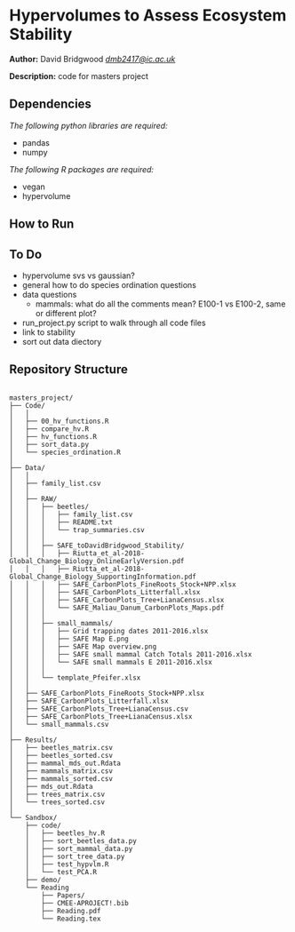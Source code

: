 # Hypervolumes to Assess Ecosystem Stability 

**Author:** David Bridgwood *dmb2417@ic.ac.uk*

**Description:** code for masters project

## Dependencies

*The following python libraries are required:*

- pandas
- numpy


*The following R packages are required:*

- vegan
- hypervolume

## How to Run


## To Do
- hypervolume svs vs gaussian?
- general how to do species ordination questions
- data questions
	- mammals: what do all the comments mean? E100-1 vs E100-2, same or different plot?
- run_project.py script to walk through all code files
- link to stability
- sort out data diectory


## Repository Structure
```

masters_project/
├── Code/
│   │
│   ├── 00_hv_functions.R
│   ├── compare_hv.R
│   ├── hv_functions.R
│   ├── sort_data.py
│   └── species_ordination.R
│
├── Data/
│   │
│   ├── family_list.csv
│   │
│   ├── RAW/
│   │   ├── beetles/
│   │   │   ├── family_list.csv
│   │   │   ├── README.txt
│   │   │   └── trap_summaries.csv
│   │   │
│   │   ├── SAFE_toDavidBridgwood_Stability/
│   │   │   ├── Riutta_et_al-2018-Global_Change_Biology_OnlineEarlyVersion.pdf
│   │   │   ├── Riutta_et_al-2018-Global_Change_Biology_SupportingInformation.pdf
│   │   │   ├── SAFE_CarbonPlots_FineRoots_Stock+NPP.xlsx
│   │   │   ├── SAFE_CarbonPlots_Litterfall.xlsx
│   │   │   ├── SAFE_CarbonPlots_Tree+LianaCensus.xlsx
│   │   │   └── SAFE_Maliau_Danum_CarbonPlots_Maps.pdf
│   │   │
│   │   ├── small_mammals/
│   │   │   ├── Grid trapping dates 2011-2016.xlsx
│   │   │   ├── SAFE Map E.png
│   │   │   ├── SAFE Map overview.png
│   │   │   ├── SAFE small mammal Catch Totals 2011-2016.xlsx
│   │   │   └── SAFE small mammals E 2011-2016.xlsx
│   │   │
│   │   └── template_Pfeifer.xlsx
│   │
│   ├── SAFE_CarbonPlots_FineRoots_Stock+NPP.xlsx
│   ├── SAFE_CarbonPlots_Litterfall.xlsx
│   ├── SAFE_CarbonPlots_Tree+LianaCensus.csv
│   ├── SAFE_CarbonPlots_Tree+LianaCensus.xlsx
│   └── small_mammals.csv
│
├── Results/
│   ├── beetles_matrix.csv
│   ├── beetles_sorted.csv
│   ├── mammal_mds_out.Rdata
│   ├── mammals_matrix.csv
│   ├── mammals_sorted.csv
│   ├── mds_out.Rdata
│   ├── trees_matrix.csv
│   └── trees_sorted.csv
│
└── Sandbox/
    ├── code/
    │   ├── beetles_hv.R
    │   ├── sort_beetles_data.py
    │   ├── sort_mammal_data.py
    │   ├── sort_tree_data.py
    │   ├── test_hypvlm.R
    │   └── test_PCA.R
    ├── demo/
    └── Reading
        ├── Papers/
        ├── CMEE-APROJECT!.bib
        ├── Reading.pdf
        └── Reading.tex
        

```
